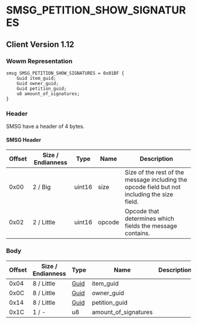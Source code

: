 # SMSG_PETITION_SHOW_SIGNATURES
## Client Version 1.12

### Wowm Representation
```rust,ignore
smsg SMSG_PETITION_SHOW_SIGNATURES = 0x01BF {
    Guid item_guid;
    Guid owner_guid;
    Guid petition_guid;
    u8 amount_of_signatures;
}
```
### Header
SMSG have a header of 4 bytes.

#### SMSG Header
| Offset | Size / Endianness | Type   | Name   | Description |
| ------ | ----------------- | ------ | ------ | ----------- |
| 0x00   | 2 / Big           | uint16 | size   | Size of the rest of the message including the opcode field but not including the size field.|
| 0x02   | 2 / Little        | uint16 | opcode | Opcode that determines which fields the message contains.|
### Body
| Offset | Size / Endianness | Type | Name | Description |
| ------ | ----------------- | ---- | ---- | ----------- |
| 0x04 | 8 / Little | [Guid](../spec/packed-guid.md) | item_guid |  |
| 0x0C | 8 / Little | [Guid](../spec/packed-guid.md) | owner_guid |  |
| 0x14 | 8 / Little | [Guid](../spec/packed-guid.md) | petition_guid |  |
| 0x1C | 1 / - | u8 | amount_of_signatures |  |
